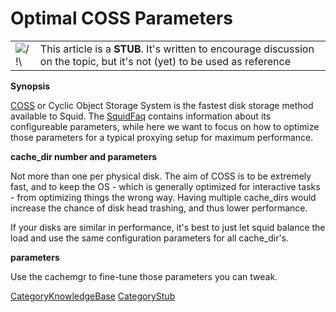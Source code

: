# Optimal COSS Parameters

|                                                                      |                                                                                                                           |
| -------------------------------------------------------------------- | ------------------------------------------------------------------------------------------------------------------------- |
| ![/\!\\](https://wiki.squid-cache.org/wiki/squidtheme/img/alert.png) | This article is a **STUB**. It's written to encourage discussion on the topic, but it's not (yet) to be used as reference |

**Synopsis**

[COSS](https://wiki.squid-cache.org/action/show/KnowledgeBase/OptimalCossParameters/Features/CyclicObjectStorageSystem#)
or Cyclic Object Storage System is the fastest disk storage method
available to Squid. The
[SquidFaq](https://wiki.squid-cache.org/action/show/KnowledgeBase/OptimalCossParameters/SquidFaq#)
contains information about its configureable parameters, while here we
want to focus on how to optimize those parameters for a typical proxying
setup for maximum performance.

**cache\_dir number and parameters**

Not more than one per physical disk. The aim of COSS is to be extremely
fast, and to keep the OS - which is generally optimized for interactive
tasks - from optimizing things the wrong way. Having multiple
cache\_dirs would increase the chance of disk head trashing, and thus
lower performance.

If your disks are similar in performance, it's best to just let squid
balance the load and use the same configuration parameters for all
cache\_dir's.

**parameters**

Use the cachemgr to fine-tune those parameters you can tweak.

[CategoryKnowledgeBase](https://wiki.squid-cache.org/action/show/KnowledgeBase/OptimalCossParameters/CategoryKnowledgeBase#)
[CategoryStub](https://wiki.squid-cache.org/action/show/KnowledgeBase/OptimalCossParameters/CategoryStub#)
